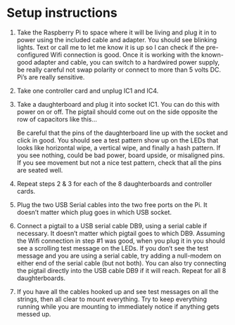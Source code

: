# Setup instructions

1.	Take the Raspberry Pi to space where it will be living and plug it in to power using the included cable and adapter. You should see blinking lights. Text or call me to let me know it is up so I can check if the pre-configured Wifi connection is good.  Once it is working with the known-good adapter and cable, you can switch to a hardwired power supply, be really careful not swap polarity or connect to more than 5 volts DC. Pi’s are really sensitive. 
2.	Take one controller card and unplug IC1 and IC4. 
3. Take a daughterboard and plug it into socket IC1. You can do this with power on or off. The pigtail should come out on the side opposite the row of capacitors like this…

 

   Be careful that the pins of the daughterboard line up with the socket and click in good. You should see a test pattern show up on the LEDs that looks like horizontal wipe, a vertical wipe, and finally a hash pattern. If you see nothing, could be bad power, board upside, or misaligned pins. If you see movement but not a nice test pattern, check that all the pins are seated well. 
4. Repeat steps 2 & 3 for each of the 8 daughterboards and controller cards.
3.	Plug the two USB Serial cables into the two free ports on the Pi. It doesn’t matter which plug goes in which USB socket. 
4.	Connect a pigtail to a USB serial cable DB9, using a serial cable if necessary. It doesn’t matter which pigtail goes to which DB9. Assuming the Wifi connection in step #1 was good, when you plug it in you should see a scrolling test message on the LEDs. If you don’t see the test message and you are using a serial cable, try adding a null-modem on either end of the serial cable (but not both).  You can also try connecting the pigtail directly into the USB cable DB9 if it will reach. Repeat for all 8 daughterboards.
5.	If you have all the cables hooked up and see test messages on all the strings, then all clear to mount everything. Try to keep everything running while you are mounting to immediately notice if anything gets messed up. 
